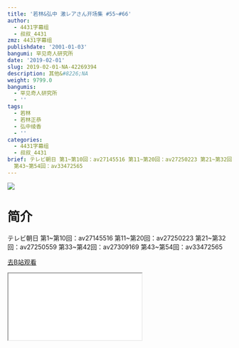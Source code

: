 ```yaml
---
title: '若林&弘中 激レアさん开场集 #55~#66'
author:
  - 4431字幕组
  - 叔叔_4431
zmz: 4431字幕组
publishdate: '2001-01-03'
bangumi: 罕见奇人研究所
date: '2019-02-01'
slug: 2019-02-01-NA-42269394
description: 其他&#8226;NA
weight: 9799.0
bangumis:
  - 罕见奇人研究所
  - ''
tags:
  - 若林
  - 若林正恭
  - 弘中绫香
  - ''
categories:
  - 4431字幕组
  - 叔叔_4431
brief: テレビ朝日 第1~第10回：av27145516 第11~第20回：av27250223 第21~第32回：av27250559 第33~第42回：av27309169
  第43~第54回：av33472565
---
```

![](https://i.imgur.com/zcK4QmT.jpg)
# 简介  
テレビ朝日
第1~第10回：av27145516
第11~第20回：av27250223
第21~第32回：av27250559
第33~第42回：av27309169
第43~第54回：av33472565  

[去B站观看](https://www.bilibili.com/video/av42269394/)
<div class ="resp-container"><iframe class="testiframe" src="//player.bilibili.com/player.html?aid=42269394"", scrolling="no", allowfullscreen="true" > </iframe></div> 

